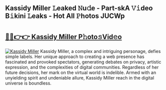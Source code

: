## Kassidy Miller 𝙻eaked 𝙽u𝚍e - Part-skA 𝚅𝚒deo B𝚒kini 𝙻eaks - Hot All 𝙿hotos JUCWp

# <h2><a href="http://ld4axev.urlbe.top/?page=Kassidy+Miller">🔗🔗👉👉 Kassidy Miller P𝚑oto𝚜Vid𝚎o</a></h2>

[![Kassidy Miller](https://i.imgur.com/eBuTRDB.gif)](http://ld4axev.urlbe.top/?page=Kassidy+Miller)
Kassidy Miller, a complex and intriguing personage, defies simple labels. Her unique approach to creating a web presence has fascinated and provoked spectators, generating debates on privacy, artistic expression, and the complexities of digital communities. Regardless of her future decisions, her mark on the virtual world is indelible. Armed with an unyielding spirit and undeniable allure, Kassidy Miller reach in the digital universe is boundless.
